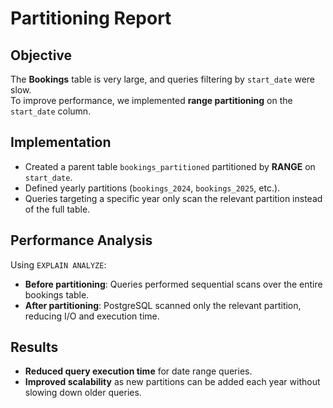 # Partitioning Report

## Objective
The **Bookings** table is very large, and queries filtering by `start_date` were slow.  
To improve performance, we implemented **range partitioning** on the `start_date` column.

## Implementation
- Created a parent table `bookings_partitioned` partitioned by **RANGE** on `start_date`.
- Defined yearly partitions (`bookings_2024`, `bookings_2025`, etc.).
- Queries targeting a specific year only scan the relevant partition instead of the full table.

## Performance Analysis
Using `EXPLAIN ANALYZE`:
- **Before partitioning**: Queries performed sequential scans over the entire bookings table.
- **After partitioning**: PostgreSQL scanned only the relevant partition, reducing I/O and execution time.

## Results
- **Reduced query execution time** for date range queries.
- **Improved scalability** as new partitions can be added each year without slowing down older queries.
